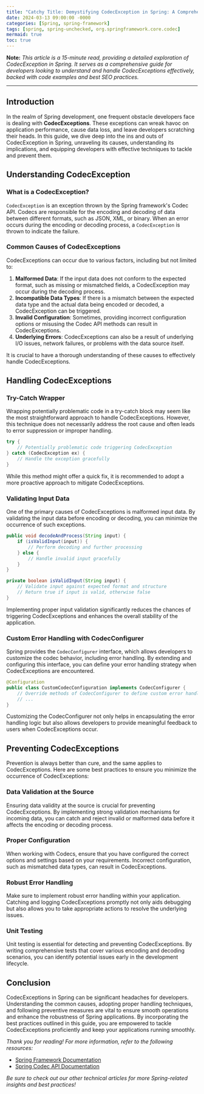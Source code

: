 ```yaml
---
title: "Catchy Title: Demystifying CodecException in Spring: A Comprehensive Guide"
date: 2024-03-13 09:00:00 -0000
categories: [Spring, spring-framework]
tags: [spring, spring-unchecked, org.springframework.core.codec]
mermaid: true
toc: true
---
```



**Note:** _This article is a 15-minute read, providing a detailed exploration of CodecException in Spring. It serves as a comprehensive guide for developers looking to understand and handle CodecExceptions effectively, backed with code examples and best SEO practices._

---

## Introduction

In the realm of Spring development, one frequent obstacle developers face is dealing with **CodecExceptions**. These exceptions can wreak havoc on application performance, cause data loss, and leave developers scratching their heads. In this guide, we dive deep into the ins and outs of CodecException in Spring, unraveling its causes, understanding its implications, and equipping developers with effective techniques to tackle and prevent them.

## Understanding CodecException

### What is a CodecException?

`CodecException` is an exception thrown by the Spring framework's Codec API. Codecs are responsible for the encoding and decoding of data between different formats, such as JSON, XML, or binary. When an error occurs during the encoding or decoding process, a `CodecException` is thrown to indicate the failure.

### Common Causes of CodecExceptions

CodecExceptions can occur due to various factors, including but not limited to:

1. **Malformed Data**: If the input data does not conform to the expected format, such as missing or mismatched fields, a CodecException may occur during the decoding process.
2. **Incompatible Data Types**: If there is a mismatch between the expected data type and the actual data being encoded or decoded, a CodecException can be triggered.
3. **Invalid Configuration**: Sometimes, providing incorrect configuration options or misusing the Codec API methods can result in CodecExceptions.
4. **Underlying Errors**: CodecExceptions can also be a result of underlying I/O issues, network failures, or problems with the data source itself.

It is crucial to have a thorough understanding of these causes to effectively handle CodecExceptions.

## Handling CodecExceptions

### Try-Catch Wrapper

Wrapping potentially problematic code in a try-catch block may seem like the most straightforward approach to handle CodecExceptions. However, this technique does not necessarily address the root cause and often leads to error suppression or improper handling.

```java
try {
    // Potentially problematic code triggering CodecException
} catch (CodecException ex) {
    // Handle the exception gracefully
}
```

While this method might offer a quick fix, it is recommended to adopt a more proactive approach to mitigate CodecExceptions.

### Validating Input Data

One of the primary causes of CodecExceptions is malformed input data. By validating the input data before encoding or decoding, you can minimize the occurrence of such exceptions.

```java
public void decodeAndProcess(String input) {
    if (isValidInput(input)) {
        // Perform decoding and further processing
    } else {
        // Handle invalid input gracefully
    }
}

private boolean isValidInput(String input) {
    // Validate input against expected format and structure
    // Return true if input is valid, otherwise false
}
```

Implementing proper input validation significantly reduces the chances of triggering CodecExceptions and enhances the overall stability of the application.

### Custom Error Handling with CodecConfigurer

Spring provides the `CodecConfigurer` interface, which allows developers to customize the codec behavior, including error handling. By extending and configuring this interface, you can define your error handling strategy when CodecExceptions are encountered.

```java
@Configuration
public class CustomCodecConfiguration implements CodecConfigurer {
    // Override methods of CodecConfigurer to define custom error handling
    // ...
}
```

Customizing the CodecConfigurer not only helps in encapsulating the error handling logic but also allows developers to provide meaningful feedback to users when CodecExceptions occur.

## Preventing CodecExceptions

Prevention is always better than cure, and the same applies to CodecExceptions. Here are some best practices to ensure you minimize the occurrence of CodecExceptions:

### Data Validation at the Source

Ensuring data validity at the source is crucial for preventing CodecExceptions. By implementing strong validation mechanisms for incoming data, you can catch and reject invalid or malformed data before it affects the encoding or decoding process.

### Proper Configuration

When working with Codecs, ensure that you have configured the correct options and settings based on your requirements. Incorrect configuration, such as mismatched data types, can result in CodecExceptions.

### Robust Error Handling

Make sure to implement robust error handling within your application. Catching and logging CodecExceptions promptly not only aids debugging but also allows you to take appropriate actions to resolve the underlying issues.

### Unit Testing

Unit testing is essential for detecting and preventing CodecExceptions. By writing comprehensive tests that cover various encoding and decoding scenarios, you can identify potential issues early in the development lifecycle.

## Conclusion

CodecExceptions in Spring can be significant headaches for developers. Understanding the common causes, adopting proper handling techniques, and following preventive measures are vital to ensure smooth operations and enhance the robustness of Spring applications. By incorporating the best practices outlined in this guide, you are empowered to tackle CodecExceptions proficiently and keep your applications running smoothly.

_Thank you for reading! For more information, refer to the following resources:_

- [Spring Framework Documentation](https://docs.spring.io/spring-framework/docs/current/reference/html/index.html)
- [Spring Codec API Documentation](https://docs.spring.io/spring-framework/docs/current/javadoc-api/org/springframework/util/codec/package-summary.html)

_Be sure to check out our other technical articles for more Spring-related insights and best practices!_